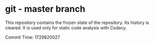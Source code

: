 # git - master branch

This repository contains the frozen state of the repository.
Its history is cleared. It is used only for static code
analysis with Codacy.

Commit Time: 1729820027